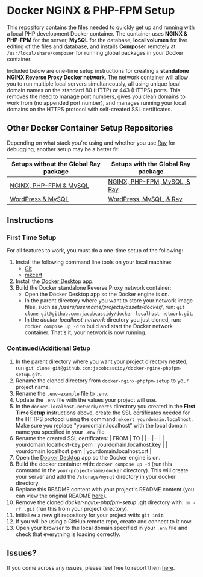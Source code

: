 # Docker NGINX & PHP-FPM Setup

This repository contains the files needed to quickly get up and running with a local PHP development Docker container. The container uses __NGINX & PHP-FPM__ for the server, __MySQL__ for the database, __local volumes__ for live editing of the files and database, and installs __Composer__ remotely at `/usr/local/share/composer` for running global packages in your Docker container.

Included below are one-time setup instructions for creating a __standalone NGINX Reverse Proxy Docker network__. The network container will allow you to run multiple local servers simultaneously, all using unique local domain names on the standard 80 (HTTP) or 443 (HTTPS) ports. This removes the need to manage port numbers, gives you clean domains to work from (no appended port number), and manages running your local domains on the HTTPS protocol with self-created SSL certificates.

## Other Docker Container Setup Repositories

Depending on what stack you're using and whether you use [Ray](https://myray.app/) for debugging, another setup may be a better fit:

| Setups without the Global Ray package| Setups with the Global Ray package |
| - | - |
| [NGINX, PHP-FPM & MySQL](https://github.com/jacobcassidy/docker-nginx-phpfpm-setup) | [NGINX, PHP-FPM, MySQL, & Ray](https://github.com/jacobcassidy/docker-nginx-phpfpm-ray-setup) |
| [WordPress & MySQL](https://github.com/jacobcassidy/docker-wordpress-setup) | [WordPress, MySQL, & Ray](https://github.com/jacobcassidy/docker-wordpress-ray-setup) |

## Instructions

### First Time Setup

For all features to work, you must do a one-time setup of the following:

1. Install the following command line tools on your local machine:
    - [Git](https://git-scm.com/book/en/v2/Getting-Started-Installing-Git)
    - [mkcert](https://github.com/FiloSottile/mkcert)
2. Install the [Docker Desktop](https://www.docker.com/products/docker-desktop/) app.
3. Build the Docker standalone Reverse Proxy network container:
    - Open the Docker Desktop app so the Docker engine is on.
    - In the parent directory where you want to store your network image files, such as _/users/username/projects/assets/docker/_, run: `git clone git@github.com:jacobcassidy/docker-localhost-network.git`.
    - In the _docker-localhost-network_ directory you just cloned, run: `docker compose up -d` to build and start the Docker network container. That's it, your network is now running.

### Continued/Additional Setup

1. In the parent directory where you want your project directory nested, run `git clone git@github.com:jacobcassidy/docker-nginx-phpfpm-setup.git`.
2. Rename the cloned directory from `docker-nginx-phpfpm-setup` to your project name.
3. Rename the `.env-example` file to `.env`.
4. Update the `.env` file with the values your project will use.
5. In the `docker-localhost-network/certs` directory you created in the __First Time Setup__ instructions above, create the SSL certificates needed for the HTTPS protocol using the command: `mkcert yourdomain.localhost`. Make sure you replace "yourdomain.localhost" with the local domain name you specified in your `.env` file.
6. Rename the created SSL certificates:
    | FROM | TO |
    | - | - |
    | yourdomain.localhost-key.pem | yourdomain.localhost.key |
    | yourdomain.localhost.pem | yourdomain.localhost.crt |
7. Open the [Docker Desktop](https://www.docker.com/products/docker-desktop/) app so the Docker engine is on.
8. Build the docker container with: `docker compose up -d` (run this command in the `your-project-name/docker` directory). This will create your server and add the `/storage/mysql` directory in your docker directory.
9. Replace this README content with your project's README content (you can view the original README [here](https://github.com/jacobcassidy/docker-nginx-phpfpm-setup)).
10. Remove the cloned _docker-nginx-phpfpm-setup_ __.git__ directory with: `rm -rf .git` (run this from your project directory).
11. Initialize a new git repository for your project with: `git init`.
12. If you will be using a GitHub remote repo, create and connect to it now.
13. Open your browser to the local domain specified in your `.env` file and check that everything is loading correctly.

## Issues?

If you come across any issues, please feel free to report them [here](https://github.com/jacobcassidy/docker-nginx-phpfpm-setup/issues).
